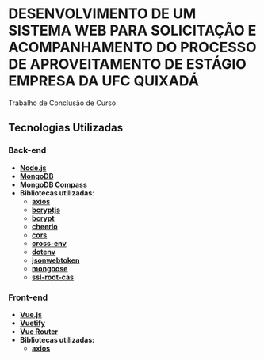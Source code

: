 # DESENVOLVIMENTO DE UM SISTEMA WEB PARA SOLICITAÇÃO E ACOMPANHAMENTO DO PROCESSO DE APROVEITAMENTO DE ESTÁGIO EMPRESA DA UFC QUIXADÁ

Trabalho de Conclusão de Curso

## Tecnologias Utilizadas

### Back-end
- **[Node.js](https://nodejs.org/en/)**
- **[MongoDB](https://www.mongodb.com/try/download/community)**
- **[MongoDB Compass](https://www.mongodb.com/products/compass)**
- **Bibliotecas utilizadas**:
  - **[axios](https://www.npmjs.com/package/axios)**
  - **[bcryptjs](https://www.npmjs.com/package/bcryptjs)**
  - **[bcrypt](https://www.npmjs.com/package/bcrypt)**
  - **[cheerio](https://www.npmjs.com/package/cheerio)**
  - **[cors](https://www.npmjs.com/package/cors)**
  - **[cross-env](https://www.npmjs.com/package/cross-env)**
  - **[dotenv](https://www.npmjs.com/package/dotenv)**
  - **[jsonwebtoken](https://www.npmjs.com/package/jsonwebtoken)**
  - **[mongoose](https://www.npmjs.com/package/mongoose)**
  - **[ssl-root-cas](https://www.npmjs.com/package/ssl-root-cas)**

### Front-end
- **[Vue.js](https://vuejs.org/)**
- **[Vuetify](https://vuejs.org/)**
- **[Vue Router](https://v3.router.vuejs.org/)**
- **Bibliotecas utilizadas:**
  - **[axios](https://www.npmjs.com/package/axios)**
